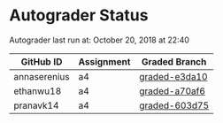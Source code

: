 # Autograder Status
Autograder last run at: October 20, 2018 at 22:40

| GitHub ID | Assignment | Graded Branch |
|-----------|------------|---------------|
| annaserenius | a4 | [graded-e3da10](https://github.com/Fall2018COMP401-001/a4-annaserenius/tree/graded-e3da10) | 
| ethanwu18 | a4 | [graded-a70af6](https://github.com/Fall2018COMP401-001/a4-ethanwu18/tree/graded-a70af6) | 
| pranavk14 | a4 | [graded-603d75](https://github.com/Fall2018COMP401-001/a4-pranavk14/tree/graded-603d75) | 

